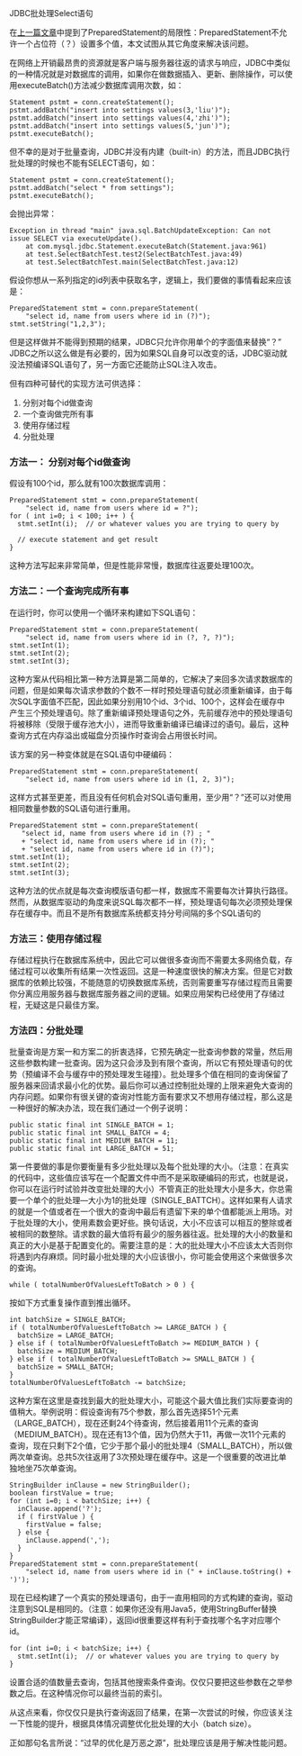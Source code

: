 JDBC批处理Select语句

在[上一篇文章](/2015-06-14-why-use-preparedstatement-in-java-jdbc.html)中提到了PreparedStatement的局限性：PreparedStatement不允许一个占位符（？）设置多个值，本文试图从其它角度来解决该问题。

在网络上开销最昂贵的资源就是客户端与服务器往返的请求与响应，JDBC中类似的一种情况就是对数据库的调用，如果你在做数据插入、更新、删除操作，可以使用executeBatch()方法减少数据库调用次数，如：

```
Statement pstmt = conn.createStatement();
pstmt.addBatch("insert into settings values(3,'liu')");
pstmt.addBatch("insert into settings values(4,'zhi')");
pstmt.addBatch("insert into settings values(5,'jun')");
pstmt.executeBatch();
```

<!-- more -->

但不幸的是对于批量查询，JDBC并没有内建（built-in）的方法，而且JDBC执行批处理的时候也不能有SELECT语句，如：

```
Statement pstmt = conn.createStatement();
pstmt.addBatch("select * from settings");
pstmt.executeBatch();
```

会抛出异常：

```
Exception in thread "main" java.sql.BatchUpdateException: Can not issue SELECT via executeUpdate().
    at com.mysql.jdbc.Statement.executeBatch(Statement.java:961)
    at test.SelectBatchTest.test2(SelectBatchTest.java:49)
    at test.SelectBatchTest.main(SelectBatchTest.java:12)
```

假设你想从一系列指定的id列表中获取名字，逻辑上，我们要做的事情看起来应该是：

```
PreparedStatement stmt = conn.prepareStatement(
    "select id, name from users where id in (?)");
stmt.setString("1,2,3");
```

但是这样做并不能得到预期的结果，JDBC只允许你用单个的字面值来替换“？” JDBC之所以这么做是有必要的，因为如果SQL自身可以改变的话，JDBC驱动就没法预编译SQL语句了，另一方面它还能防止SQL注入攻击。

但有四种可替代的实现方法可供选择：

1. 分别对每个id做查询
2. 一个查询做完所有事
3. 使用存储过程
4. 分批处理

### 方法一： 分别对每个id做查询

假设有100个id，那么就有100次数据库调用：

```
PreparedStatement stmt = conn.prepareStatement(
    "select id, name from users where id = ?");
for ( int i=0; i < 100; i++ ) {
  stmt.setInt(i);  // or whatever values you are trying to query by
 
  // execute statement and get result
}
```

这种方法写起来非常简单，但是性能非常慢，数据库往返要处理100次。

### 方法二：一个查询完成所有事

在运行时，你可以使用一个循环来构建如下SQL语句：

```
PreparedStatement stmt = conn.prepareStatement(
    "select id, name from users where id in (?, ?, ?)");
stmt.setInt(1);
stmt.setInt(2);
stmt.setInt(3);
```

这种方案从代码相比第一种方法算是第二简单的，它解决了来回多次请求数据库的问题，但是如果每次请求参数的个数不一样时预处理语句就必须重新编译，由于每次SQL字面值不匹配，因此如果分别用10个id、3个id、100个，这样会在缓存中产生三个预处理语句。除了重新编译预处理语句之外，先前缓存池中的预处理语句将被移除（受限于缓存池大小），进而导致重新编译已编译过的语句。最后，这种查询方式在内存溢出或磁盘分页操作时查询会占用很长时间。

该方案的另一种变体就是在SQL语句中硬编码：

```
PreparedStatement stmt = conn.prepareStatement(
    "select id, name from users where id in (1, 2, 3)");
```

这样方式甚至更差，而且没有任何机会对SQL语句重用，至少用“？”还可以对使用相同数量参数的SQL语句进行重用。

```
PreparedStatement stmt = conn.prepareStatement(
   "select id, name from users where id in (?) ; "  
   + "select id, name from users where id in (?); "
   + "select id, name from users where id in (?)");
stmt.setInt(1);
stmt.setInt(2);
stmt.setInt(3);
```

这种方法的优点就是每次查询模版语句都一样，数据库不需要每次计算执行路径。然而，从数据库驱动的角度来说SQL每次都不一样，预处理语句每次必须预处理保存在缓存中。而且不是所有数据库系统都支持分号间隔的多个SQL语句的

### 方法三：使用存储过程

存储过程执行在数据库系统中，因此它可以做很多查询而不需要太多网络负载，存储过程可以收集所有结果一次性返回。这是一种速度很快的解决方案。但是它对数据库的依赖比较强，不能随意的切换数据库系统，否则需要重写存储过程而且需要你分离应用服务器与数据库服务器之间的逻辑。如果应用架构已经使用了存储过程，无疑这是只最佳方案。

### 方法四：分批处理

批量查询是方案一和方案二的折衷选择，它预先确定一批查询参数的常量，然后用这些参数构建一批查询。因为这只会涉及到有限个查询，所以它有预处理语句的优势（预编译不会与缓存中的预处理发生碰撞）。批处理多个值在相同的查询保留了服务器来回请求最小化的优势。最后你可以通过控制批处理的上限来避免大查询的内存问题。如果你有很关键的查询对性能方面有要求又不想用存储过程，那么这是一种很好的解决办法，现在我们通过一个例子说明：

```
public static final int SINGLE_BATCH = 1;
public static final int SMALL_BATCH = 4;
public static final int MEDIUM_BATCH = 11;
public static final int LARGE_BATCH = 51;
```

第一件要做的事是你要衡量有多少批处理以及每个批处理的大小。（注意：在真实的代码中，这些值应该写在一个配置文件中而不是采取硬编码的形式，也就是说，你可以在运行时试验并改变批处理的大小）不管真正的批处理大小是多大，你总需要一个单个的批处理—大小为1的批处理（SINGLE_BATTCH）。这样如果有人请求的就是一个值或者在一个很大的查询中最后有遗留下来的单个值都能派上用场。对于批处理的大小，使用素数会更好些。换句话说，大小不应该可以相互的整除或者被相同的数整除。请求数的最大值将有最少的服务器往返。批处理的大小的数量和真正的大小是基于配置变化的。需要注意的是：大的批处理大小不应该太大否则你将遇到内存麻烦。同时最小批处理的大小应该很小，你可能会使用这个来做很多次的查询。

```
while ( totalNumberOfValuesLeftToBatch > 0 ) {
```

按如下方式重复操作直到推出循环。

```
int batchSize = SINGLE_BATCH;
if ( totalNumberOfValuesLeftToBatch >= LARGE_BATCH ) {
  batchSize = LARGE_BATCH;
} else if ( totalNumberOfValuesLeftToBatch >= MEDIUM_BATCH ) {
  batchSize = MEDIUM_BATCH;
} else if ( totalNumberOfValuesLeftToBatch >= SMALL_BATCH ) {
  batchSize = SMALL_BATCH;
}
totalNumberOfValuesLeftToBatch -= batchSize;
```

这种方案在这里是查找到最大的批处理大小，可能这个最大值比我们实际要查询的值稍大。举例说明：假设查询有75个参数，那么首先选择51个元素（LARGE_BATCH），现在还剩24个待查询，然后接着用11个元素的查询（MEDIUM_BATCH）。现在还有13个值，因为仍然大于11，再做一次11个元素的查询，现在只剩下2个值，它少于那个最小的批处理4（SMALL_BATCH），所以做两次单查询。总共5次往返用了3次预处理在缓存中。这是一个很重要的改进比单独地坐75次单查询。

```
StringBuilder inClause = new StringBuilder();
boolean firstValue = true;
for (int i=0; i < batchSize; i++) {
  inClause.append('?');
  if ( firstValue ) {
    firstValue = false;
  } else {
    inClause.append(',');
  }
}
PreparedStatement stmt = conn.prepareStatement(
    "select id, name from users where id in (" + inClause.toString() + ')');
```

现在已经构建了一个真实的预处理语句，由于一直用相同的方式构建的查询，驱动注意到SQL是相同的。（注意：如果你还没有用Java5，使用StringBuffer替换StringBuilder才能正常编译），返回id很重要这样有利于查找哪个名字对应哪个id。

```
for (int i=0; i < batchSize; i++) {
  stmt.setInt(i);  // or whatever values you are trying to query by
}
```

设置合适的值数量去查询，包括其他搜索条件查询。仅仅只要把这些参数在之举参数之后。在这种情况你可以最终当前的索引。

从这点来看，你仅仅只是执行查询返回了结果，在第一次尝试的时候，你应该关注一下性能的提升，根据具体情况调整优化批处理的大小（batch size）。

正如那句名言所说：“过早的优化是万恶之源”，批处理应该是用于解决性能问题。

